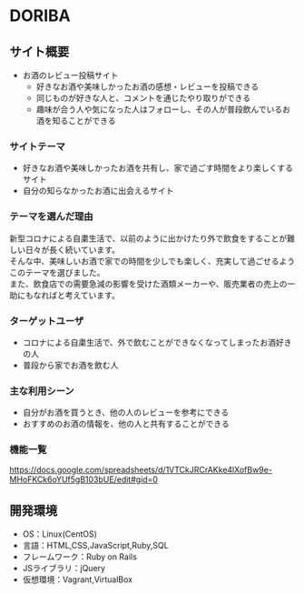 # DORIBA

## サイト概要
- お酒のレビュー投稿サイト
  - 好きなお酒や美味しかったお酒の感想・レビューを投稿できる
  - 同じものが好きな人と、コメントを通じたやり取りができる
  - 趣味が合う人や気になった人はフォローし、その人が普段飲んでいるお酒を知ることができる

### サイトテーマ
- 好きなお酒や美味しかったお酒を共有し、家で過ごす時間をより楽しくするサイト
- 自分の知らなかったお酒に出会えるサイト

### テーマを選んだ理由
新型コロナによる自粛生活で、以前のように出かけたり外で飲食をすることが難しい日々が長く続いています。  
そんな中、美味しいお酒で家での時間を少しでも楽しく、充実して過ごせるようこのテーマを選びました。  
また、飲食店での需要急減の影響を受けた酒類メーカーや、販売業者の売上の一助にもなればと考えています。

### ターゲットユーザ
- コロナによる自粛生活で、外で飲むことができなくなってしまったお酒好きの人  
- 普段から家でお酒を飲む人

### 主な利用シーン
- 自分がお酒を買うとき、他の人のレビューを参考にできる
- おすすめのお酒の情報を、他の人と共有することができる

### 機能一覧
https://docs.google.com/spreadsheets/d/1VTCkJRCrAKke4lXofBw9e-MHoFKCk6oYUf5gB103bUE/edit#gid=0

## 開発環境
- OS：Linux(CentOS)
- 言語：HTML,CSS,JavaScript,Ruby,SQL
- フレームワーク：Ruby on Rails
- JSライブラリ：jQuery
- 仮想環境：Vagrant,VirtualBox